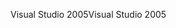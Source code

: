 <span data-ttu-id="4086e-101">Visual Studio 2005</span><span class="sxs-lookup"><span data-stu-id="4086e-101">Visual Studio 2005</span></span>